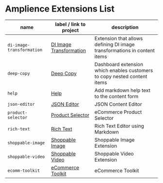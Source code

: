 # Amplience Extensions List

| name | label / link to project | description |
|-----------|-----------------|-------------|
| `di-image-transformation` | [DI Image Transformation](https://github.com/amplience/dc-extension-di-transform) | Extension that allows defining DI image transformations in content items |
| `deep-copy` | [Deep Copy](https://github.com/amplience/dc-extension-deep-copy) | Dashboard extension which enables customers to copy nested content items |
| `help` | [Help](https://github.com/amplience/dc-extension-help) | Add markdown help text to the content form |
| `json-editor` | [JSON Editor](https://amplience.com/developers/docs/integrations/extensions/content-editor/) | JSON Content Editor |
| `product-selector` | [Product Selector](https://github.com/amplience/dc-extension-product-selector) | eCommerce Product Selector |
| `rich-text` | [Rich Text](https://github.com/amplience/dc-extension-rich-text) | Rich Text Editor using Markdown |
| `shoppable-image` | [Shoppable Image](https://github.com/amplience/dc-extension-shoppable-image) | Shoppable Image Extension |
| `shoppable-video` | [Shoppable Video](https://github.com/amplience/dc-extension-shoppable-video) | Shoppable Video Extension |
| `ecomm-toolkit` | [eCommerce Toolkit](https://github.com/amplience/dc-extension-ecomm-toolkit) | eCommerce Toolkit |